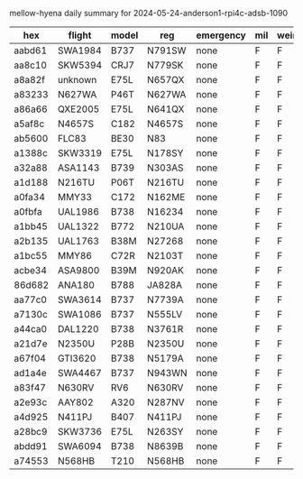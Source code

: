 mellow-hyena daily summary for 2024-05-24-anderson1-rpi4c-adsb-1090

|hex|flight|model|reg|emergency|mil|weirdo|
|--|--|--|--|--|--|--|
|aabd61|SWA1984|B737|N791SW|none|F|F|
|aa8c10|SKW5394|CRJ7|N779SK|none|F|F|
|a8a82f|unknown|E75L|N657QX|none|F|F|
|a83233|N627WA|P46T|N627WA|none|F|F|
|a86a66|QXE2005|E75L|N641QX|none|F|F|
|a5af8c|N4657S|C182|N4657S|none|F|F|
|ab5600|FLC83|BE30|N83|none|F|F|
|a1388c|SKW3319|E75L|N178SY|none|F|F|
|a32a88|ASA1143|B739|N303AS|none|F|F|
|a1d188|N216TU|P06T|N216TU|none|F|F|
|a0fa34|MMY33|C172|N162ME|none|F|F|
|a0fbfa|UAL1986|B738|N16234|none|F|F|
|a1bb45|UAL1322|B772|N210UA|none|F|F|
|a2b135|UAL1763|B38M|N27268|none|F|F|
|a1bc55|MMY86|C72R|N2103T|none|F|F|
|acbe34|ASA9800|B39M|N920AK|none|F|F|
|86d682|ANA180|B788|JA828A|none|F|F|
|aa77c0|SWA3614|B737|N7739A|none|F|F|
|a7130c|SWA1086|B737|N555LV|none|F|F|
|a44ca0|DAL1220|B738|N3761R|none|F|F|
|a21d7e|N2350U|P28B|N2350U|none|F|F|
|a67f04|GTI3620|B738|N5179A|none|F|F|
|ad1a4e|SWA4467|B737|N943WN|none|F|F|
|a83f47|N630RV|RV6|N630RV|none|F|F|
|a2e93c|AAY802|A320|N287NV|none|F|F|
|a4d925|N411PJ|B407|N411PJ|none|F|F|
|a28bc9|SKW3736|E75L|N263SY|none|F|F|
|abdd91|SWA6094|B738|N8639B|none|F|F|
|a74553|N568HB|T210|N568HB|none|F|F|
